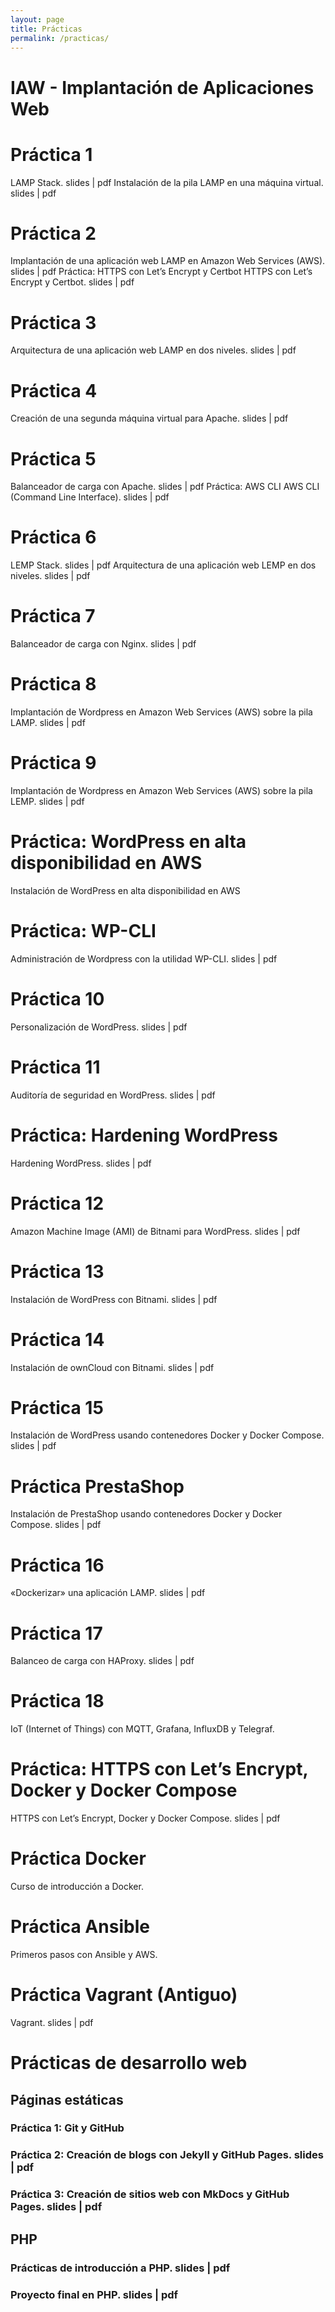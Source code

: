 ```yaml
---
layout: page
title: Prácticas
permalink: /practicas/
---
```

# IAW - Implantación de Aplicaciones Web
# Práctica 1
LAMP Stack. slides | pdf
Instalación de la pila LAMP en una máquina virtual. slides | pdf
# Práctica 2
Implantación de una aplicación web LAMP en Amazon Web Services (AWS). slides | pdf
Práctica: HTTPS con Let’s Encrypt y Certbot
HTTPS con Let’s Encrypt y Certbot. slides | pdf
# Práctica 3
Arquitectura de una aplicación web LAMP en dos niveles. slides | pdf
# Práctica 4
Creación de una segunda máquina virtual para Apache. slides | pdf
# Práctica 5
Balanceador de carga con Apache. slides | pdf
Práctica: AWS CLI
AWS CLI (Command Line Interface). slides | pdf
# Práctica 6
LEMP Stack. slides | pdf
Arquitectura de una aplicación web LEMP en dos niveles. slides | pdf
# Práctica 7
Balanceador de carga con Nginx. slides | pdf
# Práctica 8
Implantación de Wordpress en Amazon Web Services (AWS) sobre la pila LAMP. slides | pdf
# Práctica 9
Implantación de Wordpress en Amazon Web Services (AWS) sobre la pila LEMP. slides | pdf
# Práctica: WordPress en alta disponibilidad en AWS
Instalación de WordPress en alta disponibilidad en AWS
# Práctica: WP-CLI
Administración de Wordpress con la utilidad WP-CLI. slides | pdf
# Práctica 10
Personalización de WordPress. slides | pdf
# Práctica 11
Auditoría de seguridad en WordPress. slides | pdf
# Práctica: Hardening WordPress
Hardening WordPress. slides | pdf
# Práctica 12
Amazon Machine Image (AMI) de Bitnami para WordPress. slides | pdf
# Práctica 13
Instalación de WordPress con Bitnami. slides | pdf
# Práctica 14
Instalación de ownCloud con Bitnami. slides | pdf
# Práctica 15
Instalación de WordPress usando contenedores Docker y Docker Compose. slides | pdf
# Práctica PrestaShop
Instalación de PrestaShop usando contenedores Docker y Docker Compose. slides | pdf
# Práctica 16
«Dockerizar» una aplicación LAMP. slides | pdf
# Práctica 17
Balanceo de carga con HAProxy. slides | pdf
# Práctica 18
IoT (Internet of Things) con MQTT, Grafana, InfluxDB y Telegraf.
# Práctica: HTTPS con Let’s Encrypt, Docker y Docker Compose
HTTPS con Let’s Encrypt, Docker y Docker Compose. slides | pdf
# Práctica Docker
Curso de introducción a Docker.
# Práctica Ansible
Primeros pasos con Ansible y AWS.
# Práctica Vagrant (Antiguo)
Vagrant. slides | pdf
# Prácticas de desarrollo web
## Páginas estáticas
### Práctica 1: Git y GitHub
### Práctica 2: Creación de blogs con Jekyll y GitHub Pages. slides | pdf
### Práctica 3: Creación de sitios web con MkDocs y GitHub Pages. slides | pdf
## PHP
### Prácticas de introducción a PHP. slides | pdf
### Proyecto final en PHP. slides | pdf